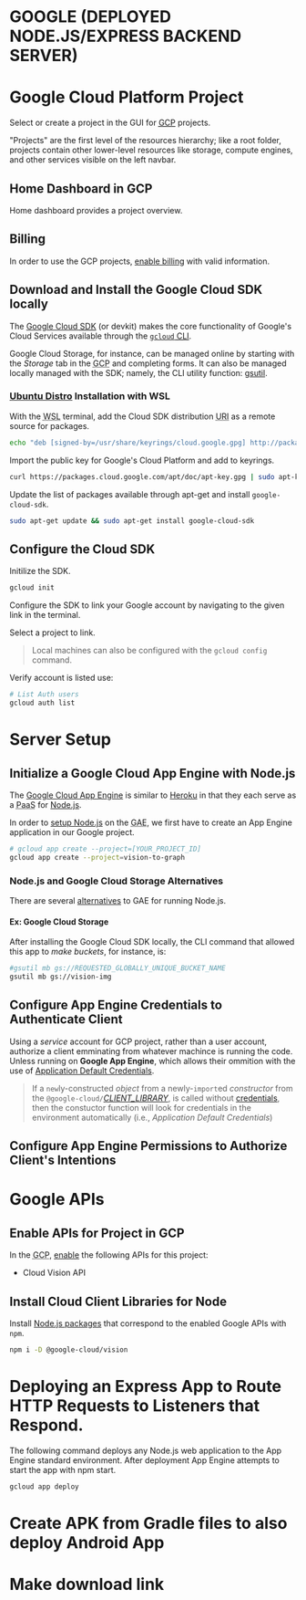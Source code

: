 # GOOGLE (DEPLOYED NODE.JS/EXPRESS BACKEND SERVER)
# Google Cloud Platform Project
Select or create a project in the GUI for [<abbr title="Google Cloud Platform">GCP</abbr>](https://console.cloud.google.com/home) projects.

"Projects" are the first level of the resources hierarchy; like a root folder, projects contain other lower-level resources like storage, compute engines, and other services visible on the left navbar.

## Home Dashboard in GCP
Home dashboard provides a project overview.

## Billing
In order to use the GCP projects, [enable billing](https://cloud.google.com/billing/docs/how-to/modify-project) with valid information.

## Download and Install the Google Cloud SDK locally
The [Google Cloud <abbr title="software development kit">SDK</abbr>](https://cloud.google.com/sdk/docs/) (or devkit) makes the core functionality of Google's Cloud Services available through the [`gcloud` <abbr title="Command Line Interface">CLI</abbr>](https://cloud.google.com/sdk/gcloud/). 

Google Cloud Storage, for instance, can be managed online by starting with the *Storage* tab in the <abbr title="Google Cloud Platform">GCP</abbr> and completing forms. It can also be managed locally managed with the SDK; namely, the CLI utility function: [gsutil](https://cloud.google.com/storage/docs/gsutil). 


### [Ubuntu Distro](https://cloud.google.com/sdk/docs/quickstart-debian-ubuntu) Installation with WSL
With the <abbr title="Windows Subsystem for Linux">WSL</abbr> terminal, add the Cloud SDK distribution <abbr title="Universal Resource Identifier">URI</abbr> as a remote source for packages.

```bash
echo "deb [signed-by=/usr/share/keyrings/cloud.google.gpg] http://packages.cloud.google.com/apt cloud-sdk main" | sudo tee -a /etc/apt/sources.list.d/google-cloud-sdk.list
```

Import the public key for Google's Cloud Platform and add to keyrings.

```bash
curl https://packages.cloud.google.com/apt/doc/apt-key.gpg | sudo apt-key --keyring /usr/share/keyrings/cloud.google.gpg add -
```

Update the list of packages available through apt-get and install `google-cloud-sdk`.
```bash
sudo apt-get update && sudo apt-get install google-cloud-sdk
```

## Configure the Cloud SDK
Initilize the SDK.
```bash
gcloud init
```

Configure the SDK to link your Google account by navigating to the given link in the terminal.

Select a project to link.

> Local machines can also be configured with the `gcloud config` command.

Verify account is listed use:
```bash
# List Auth users
gcloud auth list
```

# Server Setup
## Initialize a Google Cloud App Engine with Node.js 
The [Google Cloud App Engine](https://cloud.google.com/appengine/docs/nodejs/) is similar to [Heroku](https://www.heroku.com/) in that they each serve as a <abbr title="Platform-as-a-Service">PaaS</abbr> for [Node.js](https://nodejs.org/en/docs/guides/).

In order to [setup Node.js](https://cloud.google.com/nodejs/docs/setup) on the <abbr title='Google App Engine'>GAE</abbr>, we first have to create an App Engine application in our Google project.

```bash
# gcloud app create --project=[YOUR_PROJECT_ID]
gcloud app create --project=vision-to-graph
```

### Node.js and Google Cloud Storage Alternatives
There are several [alternatives](https://cloud.google.com/community/tutorials/running-nodejs-on-google-cloud) to GAE for running Node.js.

#### Ex: Google Cloud Storage
After installing the Google Cloud SDK locally, the CLI command that allowed this app to *make buckets*, for instance, is: 

```bash
#gsutil mb gs://REQUESTED_GLOBALLY_UNIQUE_BUCKET_NAME
gsutil mb gs://vision-img
```

## Configure App Engine Credentials to Authenticate Client
Using a *service* account for GCP project, rather than a user account, authorize a client emminating from whatever machince is running the code. Unless running on **Google App Engine**, which allows their ommition with the use of [Application Default Credentials](https://cloud.google.com/docs/authentication/production?hl=en_US).

>If a `new`ly-constructed *object* from a newly-`import`ed *constructor* from the `@google-cloud/`[*CLIENT_LIBRARY*](https://cloud.google.com/nodejs/docs/reference/libraries), is called without [credentials](https://cloud.google.com/docs/authentication/getting-started#auth-cloud-implicit-nodejs), then the constuctor function will look for credentials in the environment automatically (i.e., *Application Default Credentials*)

## Configure App Engine Permissions to Authorize Client's Intentions


# Google APIs
## Enable APIs for Project in GCP
In the <abbr title="Google Cloud Platform">GCP</abbr>,  [enable](https://console.cloud.google.com/flows/enableapi?apiid=cloudfunctions,pubsub,storage_api,translate,vision.googleapis.com&redirect=https://cloud.google.com/functions/docs/tutorials/ocr) the following APIs for this project:

- Cloud Vision API

## Install Cloud Client Libraries for Node
Install [Node.js packages](https://cloud.google.com/nodejs/docs/reference/libraries) that correspond to the enabled Google APIs with `npm`.

```bash
npm i -D @google-cloud/vision
```

# Deploying an Express App to Route HTTP Requests to Listeners that Respond.
The following command deploys any Node.js web application to the App Engine standard environment. After deployment App Engine attempts to start the app with npm start.
```bash
gcloud app deploy
```
# Create APK from Gradle files to also deploy Android App
# Make download link